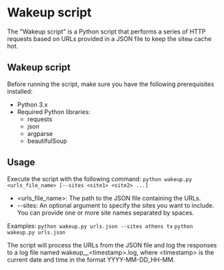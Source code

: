 # Wakeup script
The "Wakeup script" is a Python script that performs a series of HTTP requests based on URLs provided in a JSON file to keep the siteы cache hot.
## Wakeup script
Before running the script, make sure you have the following prerequisites installed:
- Python 3.x
- Required Python libraries: 
    - requests
    - json
    - argparse
    - beautifulSoup
## Usage
Execute the script with the following command:
`python wakeup.py <urls_file_name> [--sites <site1> <site2> ...]`
- <urls_file_name>: The path to the JSON file containing the URLs.
- --sites: An optional argument to specify the sites you want to include. You can provide one or more site names separated by spaces.

Examples:
`python wakeup.py urls.json --sites athens tx`
`python wakeup.py urls.json`

The script will process the URLs from the JSON file and log the responses to a log file named wakeup__\<timestamp>.log, where \<timestamp> is the current date and time in the format YYYY-MM-DD_HH-MM.